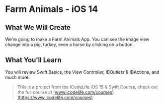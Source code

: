 # Farm Animals - iOS 14

## What We Will Create

We’re going to make a Farm Animals App. You can see the image view change into a pig, turkey, even a horse by clicking on a button.

## What You'll Learn

You will review Swift Basics, the View Controller, IBOutlets & IBActions, and much more. 




>This is a project from the iCodeLife iOS 15 & Swift Course, check out the full course at [www.icodelife.com/courses](https://www.icodelife.com/courses)
